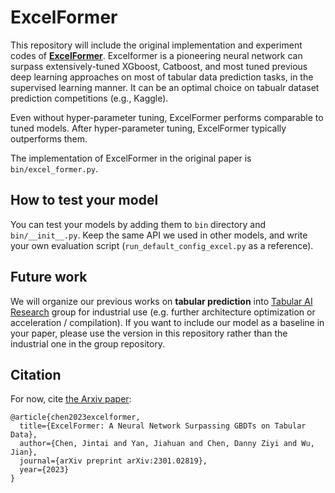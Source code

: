 # ExcelFormer

This repository will include the original implementation and experiment codes of [**ExcelFormer**](https://arxiv.org/abs/2301.02819). Excelformer is a pioneering neural network can surpass extensively-tuned XGboost, Catboost, and most tuned previous deep learning approaches on most of tabular data prediction tasks, in the supervised learning manner. It can be an optimal choice on tabualr dataset prediction competitions (e.g., Kaggle).

Even without hyper-parameter tuning, ExcelFormer performs comparable to tuned models. After hyper-parameter tuning, ExcelFormer typically outperforms them.

The implementation of ExcelFormer in the original paper is `bin/excel_former.py`.


## How to test your model

You can test your models by adding them to `bin` directory and `bin/__init__.py`. Keep the same API we used in other models, and write your own evaluation script (`run_default_config_excel.py` as a reference).

## Future work

We will organize our previous works on **tabular prediction** into [Tabular AI Research](https://github.com/pytabular-ai) group for industrial use (e.g. further architecture optimization or acceleration / compilation). If you want to include our model as a baseline in your paper, please use the version in this repository rather than the industrial one in the group repository.


## Citation

For now, cite [the Arxiv paper](https://arxiv.org/abs/2301.02819):

```
@article{chen2023excelformer,
  title={ExcelFormer: A Neural Network Surpassing GBDTs on Tabular Data},
  author={Chen, Jintai and Yan, Jiahuan and Chen, Danny Ziyi and Wu, Jian},
  journal={arXiv preprint arXiv:2301.02819},
  year={2023}
}
```

